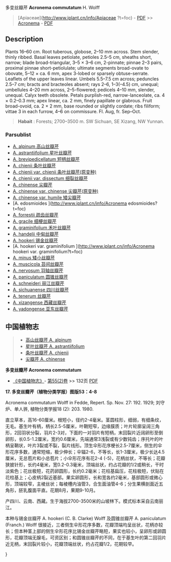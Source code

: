 多变丝瓣芹 **Acronema commutatum** H. Wolff

> [Apiaceae](http://www.iplant.cn/info/Apiaceae ?t=foc) - [PDF](http://iplant.cn/foc/pdf/Apiaceae.pdf) >> [Acronema](Acronema-丝瓣芹属.md) - [PDF](http://www.iplant.cn/foc/pdf/Acronema.pdf)

## Description

Plants 16–60 cm. Root tuberous, globose, 2–10 mm across. Stem slender, thinly ribbed. Basal leaves petiolate, petioles 2.5–5 cm, sheaths short, narrow; blade broad-triangular, 3–5 × 3–6 cm, 2-pinnate; pinnae 2–3 pairs, proximal pinnae short-petiolulate; ultimate segments broad-ovate to obovate, 5–12 × ca. 6 mm, apex 3-lobed or sparsely obtuse-serrate. Leaflets of the upper leaves linear. Umbels 5.5–7.5 cm across; peduncles 2.5–7 cm; bracts and bracteoles absent; rays 2–6, 1–3(–4.5) cm, unequal; umbellules 4–20 mm across, 2–5-flowered; pedicels 4–10 mm, slender, unequal. Calyx teeth obsolete. Petals purplish-red, narrow-lanceolate, ca. 4 × 0.2–0.3 mm; apex linear, ca. 2 mm, finely papillate or glabrous. Fruit broad-ovoid, ca. 2 × 2 mm, base rounded or slightly cordate; ribs filiform; vittae 3 in each furrow, 4–6 on commissure. Fl. Aug, fr. Sep–Oct.

> **Habait** : 
> Forests; 2700–3500 m. SW Sichuan, SE Xizang, NW Yunnan.

### Parsublist

* [A.  alpinum  高山丝瓣芹](Acronema-alpinum-高山丝瓣芹.md)
* [A.  astrantiifolium  星叶丝瓣芹](Acronema-astrantiifolium-星叶丝瓣芹.md)
* [A.  brevipedicellatum  短柄丝瓣芹](Acronema-brevipedicellatum-短柄丝瓣芹.md)
* [A.  chienii  条叶丝瓣芹](Acronema-chienii-条叶丝瓣芹.md)
* [A.  chienii var. chienii  条叶丝瓣芹(原变种)](Acronema-chienii-var-chienii-条叶丝瓣芹(原变种).md)
* [A.  chienii var. dissectum  细裂丝瓣芹](Acronema-chienii-var-dissectum-细裂丝瓣芹.md)
* [A.  chinense  尖瓣芹](Acronema-chinense-尖瓣芹.md)
* [A.  chinense var. chinense  尖瓣芹(原变种)](Acronema-chinense-var-chinense-尖瓣芹(原变种).md)
* [A.  chinense var. humile  矮尖瓣芹](Acronema-chinense-var-humile-矮尖瓣芹.md)
* [A.  edosmioides  ](http://www.iplant.cn/info/Acronema edosmioides?t=foc)
* [A.  forrestii  疏齿丝瓣芹](Acronema-forrestii-疏齿丝瓣芹.md)
* [A.  gracile  细梗丝瓣芹](Acronema-gracile-细梗丝瓣芹.md)
* [A.  graminifolium  禾叶丝瓣芹](Acronema-graminifolium-禾叶丝瓣芹.md)
* [A.  handelii  中甸丝瓣芹](Acronema-handelii-中甸丝瓣芹.md)
* [A.  hookeri  锡金丝瓣芹](Acronema-hookeri-锡金丝瓣芹.md)
* [A.  hookeri var. graminifolium  ](http://www.iplant.cn/info/Acronema hookeri var. graminifolium?t=foc)
* [A.  minus  矮小丝瓣芹](Acronema-minus-矮小丝瓣芹.md)
* [A.  muscicola  苔间丝瓣芹](Acronema-muscicola-苔间丝瓣芹.md)
* [A.  nervosum  羽轴丝瓣芹](Acronema-nervosum-羽轴丝瓣芹.md)
* [A.  paniculatum  圆锥丝瓣芹](Acronema-paniculatum-圆锥丝瓣芹.md)
* [A.  schneideri  丽江丝瓣芹](Acronema-schneideri-丽江丝瓣芹.md)
* [A.  sichuanense  四川丝瓣芹](Acronema-sichuanense-四川丝瓣芹.md)
* [A.  tenerum  丝瓣芹](Acronema-tenerum-丝瓣芹.md)
* [A.  xizangense  西藏丝瓣芹](Acronema-xizangense-西藏丝瓣芹.md)
* [A.  yadongense  亚东丝瓣芹](Acronema-yadongense-亚东丝瓣芹.md)

## 中国植物志

> * [高山丝瓣芹  A.  alpinum](Acronema-alpinum-高山丝瓣芹.md)
> * [星叶丝瓣芹  A.  astrantiifolium](Acronema-astrantiifolium-星叶丝瓣芹.md)
> * [条叶丝瓣芹  A.  chienii](Acronema-chienii-条叶丝瓣芹.md)
> * [尖瓣芹  A.  chinense](Acronema-chinense-尖瓣芹.md)

**多变丝瓣芹 Acronema commutatum**

* [《中国植物志》](http://www.iplant.cn/frps)- [第55(2)卷](http://www.iplant.cn/frps/vol/55(2)) >> 132页 [PDF](http://www.iplant.cn/frps/pdf/55(2)/132a.pdf)

**17. 多变丝瓣芹（植物分类学报）图版53：4-8**

Acronema commutatum Wolff in Fedde, Repert. Sp. Nov. 27: 192. 1929; 刘守炉、单人骅, 植物分类学报18 (2): 203. 1980.

直立草本，高16-60厘米。根短小，径约2-4毫米。茎圆柱形，细弱，有细条纹，无毛。基生叶有柄，柄长2.5-5厘米，叶鞘短窄，边缘膜质；叶片轮廓呈阔三角形，2回羽状分裂，羽片2-3对，下面的一对羽片有短柄，末回裂片近阔卵形至倒卵形，长0.5-1.2厘米，宽约0.6厘米，先端通常3浅裂或有少数钝齿；序托叶的叶柄呈鞘状，叶片3裂或不裂，裂片线形。顶生伞形花序梗长2.5-7厘米，侧生的伞形花序多数，通常短缩，极少伸长；伞辐2-6，不等长，长1-3厘米，极少长达4.5厘米，无总苞片和小总苞片；小伞形花序有花2-4 (-5)，花柄丝状，不等长；花瓣狭披针形，长约4毫米，宽0.2-0.3毫米，顶端丝状，约占花瓣的1/2或稍长，干时淡紫色；花丝极短，花药卵圆形，长约0.2毫米；花柱基扁压，花柱极短，伏贴在花柱基上；心皮柄2裂近基部。果实卵圆形，长和宽各约2毫米，基部圆形或微心形，顶端较窄，主棱丝状；每棱槽内油管3，合生面油管4-6；分生果横剖面近五角形，胚乳腹面平直。花期8月，果期9-10月。

产四川、云南、西藏。生于海拔2700-3500米的山坡林下。模式标本采自云南丽江。

本种与锡金丝瓣芹 A. hookeri (C. B. Clarke) Wolff 及圆锥丝瓣芹 A. paniculatum (Franch.) Wolff 很接近，三者侧生伞形花序多数，花瓣顶端均呈丝状，花柄亦较长；但本种茎上部的侧生伞形花序比锡金丝瓣芹略短，果实也较小，呈卵形或卵圆形，花瓣顶端无腺毛，可资区别；和圆锥丝瓣芹的不同，在于基生叶的第二回羽片近无柄，末回裂片较小，花瓣顶端丝状，约占花瓣1/2，花期较早。

}